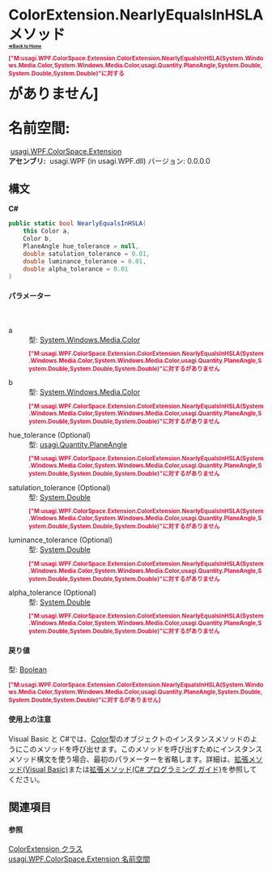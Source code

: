 # ColorExtension.NearlyEqualsInHSLA メソッド <div style="font-size:30%"><a href="https://github.com/usagi/usagi.cs/blob/master/docs/Home.md">≪Back to Home</a></div><p style="color: #dc143c; font-size: 8.5pt; font-weight: bold;">["M:usagi.WPF.ColorSpace.Extension.ColorExtension.NearlyEqualsInHSLA(System.Windows.Media.Color,System.Windows.Media.Color,usagi.Quantity.PlaneAngle,System.Double,System.Double,System.Double)"に対する<summary>がありません]</p><strong>名前空間:</strong>
&nbsp;<a href="N_usagi_WPF_ColorSpace_Extension.md">usagi.WPF.ColorSpace.Extension</a><br /><strong>アセンブリ:</strong>
&nbsp;usagi.WPF (in usagi.WPF.dll) バージョン: 0.0.0.0

## 構文

**C#**<br />
``` C#
public static bool NearlyEqualsInHSLA(
	this Color a,
	Color b,
	PlaneAngle hue_tolerance = null,
	double satulation_tolerance = 0.01,
	double luminance_tolerance = 0.01,
	double alpha_tolerance = 0.01
)
```


#### パラメーター
&nbsp;<dl><dt>a</dt><dd>型: <a href="http://msdn2.microsoft.com/ja-jp/library/ms653055" target="_blank">System.Windows.Media.Color</a><br /><p style="color: #dc143c; font-size: 8.5pt; font-weight: bold;">["M:usagi.WPF.ColorSpace.Extension.ColorExtension.NearlyEqualsInHSLA(System.Windows.Media.Color,System.Windows.Media.Color,usagi.Quantity.PlaneAngle,System.Double,System.Double,System.Double)"に対する<param name="a"/>がありません</p></dd><dt>b</dt><dd>型: <a href="http://msdn2.microsoft.com/ja-jp/library/ms653055" target="_blank">System.Windows.Media.Color</a><br /><p style="color: #dc143c; font-size: 8.5pt; font-weight: bold;">["M:usagi.WPF.ColorSpace.Extension.ColorExtension.NearlyEqualsInHSLA(System.Windows.Media.Color,System.Windows.Media.Color,usagi.Quantity.PlaneAngle,System.Double,System.Double,System.Double)"に対する<param name="b"/>がありません</p></dd><dt>hue_tolerance (Optional)</dt><dd>型: <a href="T_usagi_Quantity_PlaneAngle.md">usagi.Quantity.PlaneAngle</a><br /><p style="color: #dc143c; font-size: 8.5pt; font-weight: bold;">["M:usagi.WPF.ColorSpace.Extension.ColorExtension.NearlyEqualsInHSLA(System.Windows.Media.Color,System.Windows.Media.Color,usagi.Quantity.PlaneAngle,System.Double,System.Double,System.Double)"に対する<param name="hue_tolerance"/>がありません</p></dd><dt>satulation_tolerance (Optional)</dt><dd>型: <a href="http://msdn2.microsoft.com/ja-jp/library/643eft0t" target="_blank">System.Double</a><br /><p style="color: #dc143c; font-size: 8.5pt; font-weight: bold;">["M:usagi.WPF.ColorSpace.Extension.ColorExtension.NearlyEqualsInHSLA(System.Windows.Media.Color,System.Windows.Media.Color,usagi.Quantity.PlaneAngle,System.Double,System.Double,System.Double)"に対する<param name="satulation_tolerance"/>がありません</p></dd><dt>luminance_tolerance (Optional)</dt><dd>型: <a href="http://msdn2.microsoft.com/ja-jp/library/643eft0t" target="_blank">System.Double</a><br /><p style="color: #dc143c; font-size: 8.5pt; font-weight: bold;">["M:usagi.WPF.ColorSpace.Extension.ColorExtension.NearlyEqualsInHSLA(System.Windows.Media.Color,System.Windows.Media.Color,usagi.Quantity.PlaneAngle,System.Double,System.Double,System.Double)"に対する<param name="luminance_tolerance"/>がありません</p></dd><dt>alpha_tolerance (Optional)</dt><dd>型: <a href="http://msdn2.microsoft.com/ja-jp/library/643eft0t" target="_blank">System.Double</a><br /><p style="color: #dc143c; font-size: 8.5pt; font-weight: bold;">["M:usagi.WPF.ColorSpace.Extension.ColorExtension.NearlyEqualsInHSLA(System.Windows.Media.Color,System.Windows.Media.Color,usagi.Quantity.PlaneAngle,System.Double,System.Double,System.Double)"に対する<param name="alpha_tolerance"/>がありません</p></dd></dl>

#### 戻り値
型: <a href="http://msdn2.microsoft.com/ja-jp/library/a28wyd50" target="_blank">Boolean</a><br /><p style="color: #dc143c; font-size: 8.5pt; font-weight: bold;">["M:usagi.WPF.ColorSpace.Extension.ColorExtension.NearlyEqualsInHSLA(System.Windows.Media.Color,System.Windows.Media.Color,usagi.Quantity.PlaneAngle,System.Double,System.Double,System.Double)"に対する<returns>がありません]</p>

#### 使用上の注意
Visual Basic と C#では、<a href="http://msdn2.microsoft.com/ja-jp/library/ms653055" target="_blank">Color</a>型のオブジェクトのインスタンスメソッドのようにこのメソッドを呼び出せます。このメソッドを呼び出すためにインスタンスメソッド構文を使う場合、最初のパラメーターを省略します。詳細は、<a href="http://msdn.microsoft.com/ja-jp/library/bb384936.aspx" target="_blank">拡張メソッド(Visual Basic)</a>または<a href="http://msdn.microsoft.com/ja-jp/library/bb383977.aspx" target="_blank">拡張メソッド(C# プログラミング ガイド)</a>を参照してください。

## 関連項目


#### 参照
<a href="T_usagi_WPF_ColorSpace_Extension_ColorExtension.md">ColorExtension クラス</a><br /><a href="N_usagi_WPF_ColorSpace_Extension.md">usagi.WPF.ColorSpace.Extension 名前空間</a><br />